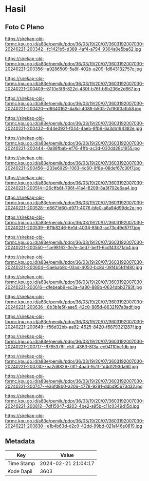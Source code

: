 # Hasil

## Foto C Plano

https://sirekap-obj-formc.kpu.go.id/a83e/pemilu/pdpr/36/03/19/20/07/3603192007030-20240221-200342--fc1421b5-d389-4af4-a794-9304a0e5ba62.jpg

https://sirekap-obj-formc.kpu.go.id/a83e/pemilu/pdpr/36/03/19/20/07/3603192007030-20240221-200356--a9286509-5a8f-402b-a209-1d643132757e.jpg

https://sirekap-obj-formc.kpu.go.id/a83e/pemilu/pdpr/36/03/19/20/07/3603192007030-20240221-200409--8110e3f6-822d-430f-b76f-b9b236e2d667.jpg

https://sirekap-obj-formc.kpu.go.id/a83e/pemilu/pdpr/36/03/19/20/07/3603192007030-20240221-200420--d8640162-4a8d-4089-b505-7cf90f3afb58.jpg

https://sirekap-obj-formc.kpu.go.id/a83e/pemilu/pdpr/36/03/19/20/07/3603192007030-20240221-200432--844e092f-f044-4aeb-8fb9-6a3db194382e.jpg

https://sirekap-obj-formc.kpu.go.id/a83e/pemilu/pdpr/36/03/19/20/07/3603192007030-20240221-200444--0a88fbab-ef76-4ffb-ac3d-030dd28c1955.jpg

https://sirekap-obj-formc.kpu.go.id/a83e/pemilu/pdpr/36/03/19/20/07/3603192007030-20240221-200456--233e6929-1063-4c60-9f8e-08def67c30f7.jpg

https://sirekap-obj-formc.kpu.go.id/a83e/pemilu/pdpr/36/03/19/20/07/3603192007030-20240221-200514--26cffb8f-796f-41a4-8209-3a3f702e6aa4.jpg

https://sirekap-obj-formc.kpu.go.id/a83e/pemilu/pdpr/36/03/19/20/07/3603192007030-20240221-200528--d6671d60-d971-4076-bfe0-a8a94d99dc2e.jpg

https://sirekap-obj-formc.kpu.go.id/a83e/pemilu/pdpr/36/03/19/20/07/3603192007030-20240221-200539--8f1b8246-6e1d-4034-85b3-ac73c49d57f7.jpg

https://sirekap-obj-formc.kpu.go.id/a83e/pemilu/pdpr/36/03/19/20/07/3603192007030-20240221-200550--1ce98162-3e7e-4ed7-be11-6cdf43371ab4.jpg

https://sirekap-obj-formc.kpu.go.id/a83e/pemilu/pdpr/36/03/19/20/07/3603192007030-20240221-200604--5aebab8c-03ad-4050-bc8d-08f4b5fd1480.jpg

https://sirekap-obj-formc.kpu.go.id/a83e/pemilu/pdpr/36/03/19/20/07/3603192007030-20240221-200616--dfebeab9-ec3a-4a80-889b-0634dbb3793f.jpg

https://sirekap-obj-formc.kpu.go.id/a83e/pemilu/pdpr/36/03/19/20/07/3603192007030-20240221-200636--8b3b1e5f-aae5-42c0-885d-8632197a8adf.jpg

https://sirekap-obj-formc.kpu.go.id/a83e/pemilu/pdpr/36/03/19/20/07/3603192007030-20240221-200649--f56d32bb-aa92-4625-8420-f6879321287f.jpg

https://sirekap-obj-formc.kpu.go.id/a83e/pemilu/pdpr/36/03/19/20/07/3603192007030-20240221-200717--6765376f-c5ff-4363-8f3a-ec04110bc1db.jpg

https://sirekap-obj-formc.kpu.go.id/a83e/pemilu/pdpr/36/03/19/20/07/3603192007030-20240221-200730--ea2d8826-73ff-4aad-9c11-fd4d1293da60.jpg

https://sirekap-obj-formc.kpu.go.id/a83e/pemilu/pdpr/36/03/19/20/07/3603192007030-20240221-200747--e36fd8b0-a206-4778-9281-ddbd95673d32.jpg

https://sirekap-obj-formc.kpu.go.id/a83e/pemilu/pdpr/36/03/19/20/07/3603192007030-20240221-200812--7df15047-d203-4be2-a95b-c11c0349d15d.jpg

https://sirekap-obj-formc.kpu.go.id/a83e/pemilu/pdpr/36/03/19/20/07/3603192007030-20240221-200830--e1b4b63d-d2c0-42dd-99bd-021a146e0819.jpg


## Metadata

| Key        | Value               |
| ---------- | ------------------- |
| Time Stamp | 2024-02-21 21:04:17 |
| Kode Dapil | 3603                |



